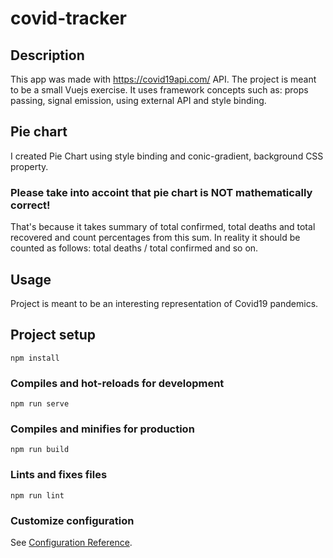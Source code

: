 # covid-tracker

## Description
This app was made with https://covid19api.com/ API. The project is meant to be a small Vuejs exercise. It uses framework concepts such as: props passing, signal emission, using external API and style binding. 

## Pie chart
I created Pie Chart using style binding and conic-gradient, background CSS property.
### Please take into accoint that pie chart is NOT mathematically correct!
That's because it takes summary of total confirmed, total deaths and total recovered and count percentages from this sum. In reality it should be counted as follows:  total deaths / total confirmed and so on.

## Usage
Project is meant to be an interesting representation of Covid19 pandemics. 


## Project setup
```
npm install
```

### Compiles and hot-reloads for development
```
npm run serve
```

### Compiles and minifies for production
```
npm run build
```

### Lints and fixes files
```
npm run lint
```

### Customize configuration
See [Configuration Reference](https://cli.vuejs.org/config/).
